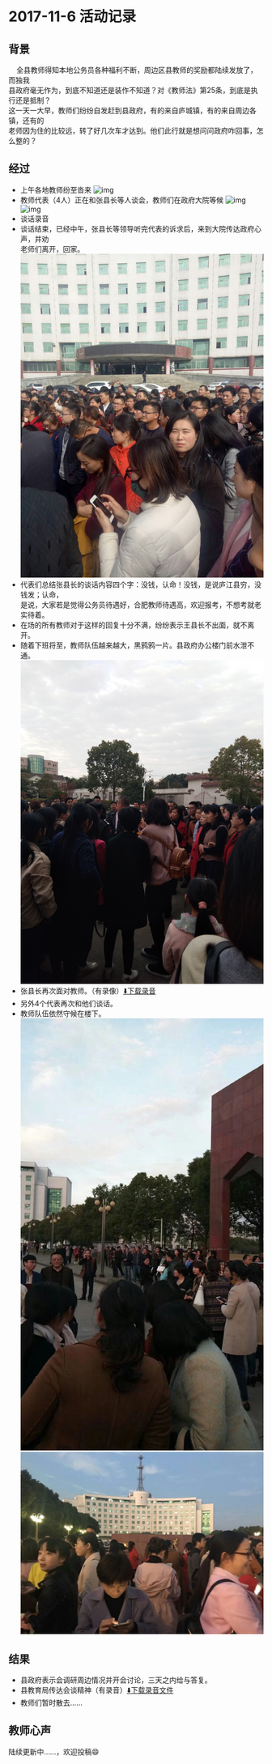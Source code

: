 # 2017-11-6 活动记录
## 背景
    全县教师得知本地公务员各种福利不断，周边区县教师的奖励都陆续发放了，而独我<br/>
县政府毫无作为，到底不知道还是装作不知道？对《教师法》第25条，到底是执行还是抵制？<br/>
这一天一大早，教师们纷纷自发赶到县政府，有的来自庐城镇，有的来自周边各镇，还有的<br/>
老师因为住的比较远，转了好几次车才达到。他们此行就是想问问政府咋回事，怎么整的？<br/>
## 经过
- 上午各地教师纷至沓来
![img](https://github.com/25thAssociation/LuJiang/blob/master/2017-11-6-Activity/IMG_20171106_090836.jpg)
- 教师代表（4人）正在和张县长等人谈会，教师们在政府大院等候
![img](https://github.com/25thAssociation/LuJiang/blob/master/2017-11-6-Activity/IMG_20171106_091859.jpg)
![img](https://github.com/25thAssociation/LuJiang/blob/master/2017-11-6-Activity/IMG_20171106_091904.jpg)
- 谈话录音
- 谈话结束，已经中午，张县长等领导听完代表的诉求后，来到大院传达政府心声，并劝<br/>
老师们离开，回家。
![img](https://github.com/25thAssociation/LuJiang/blob/master/2017-11-6-Activity/20171106mmexport1515475747087.jpg)
- 代表们总结张县长的谈话内容四个字：没钱，认命！没钱，是说庐江县穷，没钱发；认命，<br/>
是说，大家若是觉得公务员待遇好，合肥教师待遇高，欢迎报考，不想考就老实待着。
- 在场的所有教师对于这样的回复十分不满，纷纷表示王县长不出面，就不离开。
- 随着下班将至，教师队伍越来越大，黑鸦鸦一片。县政府办公楼门前水泄不通。
![img](https://github.com/25thAssociation/LuJiang/blob/master/2017-11-6-Activity/IMG_20171106_162505.jpg)
- 张县长再次面对教师。（有录像）[:arrow_down:下载录音](https://github.com/25thAssociation/LuJiang/blob/master/2017-11-6-Activity/%E5%BC%A0%E5%8E%BF%E9%95%BF%E5%9C%A8%E5%8A%9E%E5%85%AC%E6%A5%BC%E5%89%8D%E9%9D%A2%E5%AF%B9%E6%95%99%E5%B8%88.mp4)
- 另外4个代表再次和他们谈话。
- 教师队伍依然守候在楼下。
![](https://github.com/25thAssociation/LuJiang/blob/master/2017-11-6-Activity/20171106mmexport1515475734187.jpg)
![](https://github.com/25thAssociation/LuJiang/blob/master/2017-11-6-Activity/20171106mmexport1515475740840.jpg)
## 结果
- 县政府表示会调研周边情况并开会讨论，三天之内给与答复。
- 县教育局传达会谈精神（有录音）[:arrow_down:下载录音文件](https://github.com/25thAssociation/LuJiang/blob/master/2017-11-6-Activity/%E4%B8%8B%E5%8D%88%207%E6%97%B62%E5%88%86%20.3gpp)
- 教师们暂时散去……
## 教师心声
陆续更新中……，欢迎投稿:smile:
